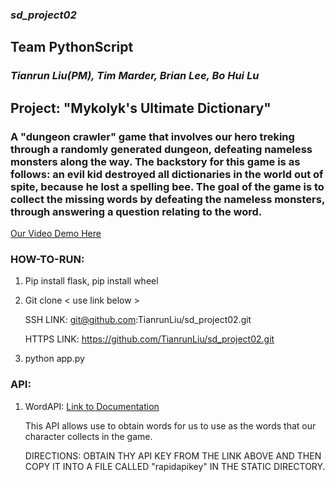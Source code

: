 ### *sd_project02*

## Team PythonScript
### *Tianrun Liu(PM), Tim Marder, Brian Lee, Bo Hui Lu*

## Project: "Mykolyk's Ultimate Dictionary"

### A "dungeon crawler" game that involves our hero treking through a randomly generated dungeon, defeating nameless monsters along the way. The backstory for this game is as follows: an evil kid destroyed all dictionaries in the world out of spite, because he lost a spelling bee. The goal of the game is to collect the missing words by defeating the nameless monsters, through answering a question relating to the word.


[Our Video Demo Here](<https://www.youtube.com/watch?v=0X6JUpo1XLM>)

### HOW-TO-RUN:

1. Pip install flask, pip install wheel

2. Git clone < use link below >

   SSH LINK: git@github.com:TianrunLiu/sd_project02.git
 
   HTTPS LINK: https://github.com/TianrunLiu/sd_project02.git

3. python app.py


### API:

1. WordAPI: [Link to Documentation](https://rapidapi.com/wordsapi/api/wordsapi)

   This API allows use to obtain words for us to use as the words that our character collects in the game.

   DIRECTIONS: OBTAIN THY API KEY FROM THE LINK ABOVE AND THEN COPY IT INTO A FILE CALLED "rapidapikey" IN THE STATIC DIRECTORY.



